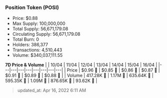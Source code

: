 
  ### Position Token (POSI)
  - Price: $0.88
  - Max Supply: 100,000,000
  - Total Supply: 56,671,179.08
  - Circulating Supply: 56,671,179.08
  - Total Burn: 0
  - Holders: 386,377
  - Transactions: 4,510,443
  - Volume: $340,037,111.55

  **7D Price & Volume**
  | | 10&#x2F;04 | 11&#x2F;04 | 12&#x2F;04 | 13&#x2F;04 | 14&#x2F;04 | 15&#x2F;04 | 16&#x2F;04 |
  |---|---|---|---|---|---|---|---|
  | Price | $0.96 🔻 | $0.85 🔻 | $0.86 🚀 | $0.87 🚀 | $0.91 🚀 | $0.89 🔻 | $0.88 🔻 |
  | Volume | 417.28K 🔻 | 1.17M 🚀 | 635.64K 🔻 | 595.35K 🔻 | 1.09M 🚀 | 876.65K 🔻 | 93.62K 🔻 |

  > updated_at: Apr 16, 2022 6:11 AM
